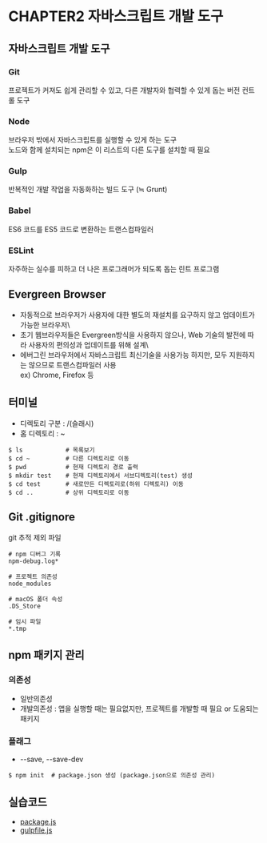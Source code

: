 # CHAPTER2 자바스크립트 개발 도구

## 자바스크립트 개발 도구

### Git
프로젝트가 커져도 쉽게 관리할 수 있고, 다른 개발자와 협력할 수 있게 돕는 버전 컨트롤 도구
### Node
브라우저 밖에서 자바스크립트를 실행할 수 있게 하는 도구\
노드와 함께 설치되는 npm은 이 리스트의 다른 도구를 설치할 때 필요
### Gulp
반복적인 개발 작업을 자동화하는 빌드 도구 (≒ Grunt)
### Babel
ES6 코드를 ES5 코드로 변환하는 트랜스컴파일러
### ESLint
자주하는 실수를 피하고 더 나은 프로그래머가 되도록 돕는 린트 프로그램

## Evergreen Browser
- 자동적으로 브라우저가 사용자에 대한 별도의 재설치를 요구하지 않고 업데이트가 가능한 브라우저\
- 초기 웹브라우저들은 Evergreen방식을 사용하지 않으나, Web 기술의 발전에 따라 사용자의 편의성과 업데이트를 위해 설계\
- 에버그린 브라우저에서 자바스크립트 최신기술을 사용가능 하지만, 모두 지원하지는 않으므로 트랜스컴파일러 사용\
ex) Chrome, Firefox 등

## 터미널
- 디렉토리 구분 : /(슬래시)
- 홈 디렉토리 : ~

```
$ ls            # 목록보기
$ cd ~          # 다른 디렉토리로 이동
$ pwd           # 현재 디렉토리 경로 출력
$ mkdir test    # 현재 디렉토리에서 서브디렉토리(test) 생성
$ cd test       # 새로만든 디렉토리로(하위 디렉토리) 이동
$ cd ..         # 상위 디렉토리로 이동
```

## Git .gitignore
git 추적 제외 파일
```
# npm 디버그 기록
npm-debug.log*

# 프로젝트 의존성
node_modules

# macOS 폴더 속성
.DS_Store

# 임시 파일
*.tmp
```

## npm 패키지 관리
### 의존성
- 일반의존성
- 개발의존성 : 앱을 실행할 때는 필요없지만, 프로젝트를 개발할 때 필요 or 도움되는 패키지
### 플래그
- --save, --save-dev
```
$ npm init  # package.json 생성 (package.json으로 의존성 관리)

```

## 실습코드

* [package.js](https://github.com/yeony1011/2019script_ex/blob/master/package.js)
* [gulpfile.js](https://github.com/yeony1011/2019script_ex/blob/master/gulpfile.js)